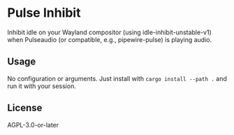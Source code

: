 # Pulse Inhibit

Inhibit idle on your Wayland compositor (using idle-inhibit-unstable-v1) when Pulseaudio (or compatible, e.g., pipewire-pulse) is playing audio.

## Usage

No configuration or arguments.
Just install with `cargo install --path .` and run it with your session.

## License

AGPL-3.0-or-later
